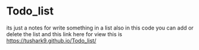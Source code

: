 # Todo_list
its just a notes for write something in a list
also
in this code you can add or delete the list
and this link here for view this is https://tushark9.github.io/Todo_list/

